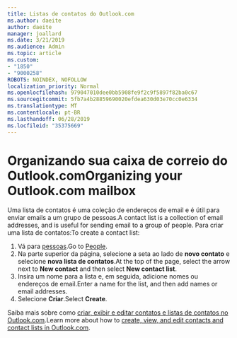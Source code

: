```yaml
---
title: Listas de contatos do Outlook.com
ms.author: daeite
author: daeite
manager: joallard
ms.date: 3/21/2019
ms.audience: Admin
ms.topic: article
ms.custom:
- "1850"
- "9000258"
ROBOTS: NOINDEX, NOFOLLOW
localization_priority: Normal
ms.openlocfilehash: 979047010dee0bb5908fe9f2c9f5897f82ba0c67
ms.sourcegitcommit: 5fb7a4b28859690020efdea630d03e70cc0e6334
ms.translationtype: MT
ms.contentlocale: pt-BR
ms.lasthandoff: 06/28/2019
ms.locfileid: "35375669"
---
```

# <a name="organizing-your-outlookcom-mailbox"></a><span data-ttu-id="6c1ba-102">Organizando sua caixa de correio do Outlook.com</span><span class="sxs-lookup"><span data-stu-id="6c1ba-102">Organizing your Outlook.com mailbox</span></span>

<span data-ttu-id="6c1ba-103">Uma lista de contatos é uma coleção de endereços de email e é útil para enviar emails a um grupo de pessoas.</span><span class="sxs-lookup"><span data-stu-id="6c1ba-103">A contact list is a collection of email addresses, and is useful for sending email to a group of people.</span></span> <span data-ttu-id="6c1ba-104">Para criar uma lista de contatos:</span><span class="sxs-lookup"><span data-stu-id="6c1ba-104">To create a contact list:</span></span>

1. <span data-ttu-id="6c1ba-105">Vá para [pessoas](https://outlook.live.com/people/).</span><span class="sxs-lookup"><span data-stu-id="6c1ba-105">Go to [People](https://outlook.live.com/people/).</span></span>
1. <span data-ttu-id="6c1ba-106">Na parte superior da página, selecione a seta ao lado de **novo contato** e selecione **nova lista de contatos**.</span><span class="sxs-lookup"><span data-stu-id="6c1ba-106">At the top of the page, select the arrow next to **New contact** and then select **New contact list**.</span></span>
1. <span data-ttu-id="6c1ba-107">Insira um nome para a lista e, em seguida, adicione nomes ou endereços de email.</span><span class="sxs-lookup"><span data-stu-id="6c1ba-107">Enter a name for the list, and then add names or email addresses.</span></span>
1. <span data-ttu-id="6c1ba-108">Selecione **Criar**.</span><span class="sxs-lookup"><span data-stu-id="6c1ba-108">Select **Create**.</span></span>

<span data-ttu-id="6c1ba-109">Saiba mais sobre como [criar, exibir e editar contatos e listas de contatos no Outlook.com](https://support.office.com/article/5b909158-036e-4820-92f7-2a27f57b9f01).</span><span class="sxs-lookup"><span data-stu-id="6c1ba-109">Learn more about how to [create, view, and edit contacts and contact lists in Outlook.com](https://support.office.com/article/5b909158-036e-4820-92f7-2a27f57b9f01).</span></span>